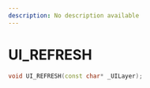 ```yaml
---
description: No description available 
---
```


# UI_REFRESH

```cpp
void UI_REFRESH(const char* _UILayer);
```